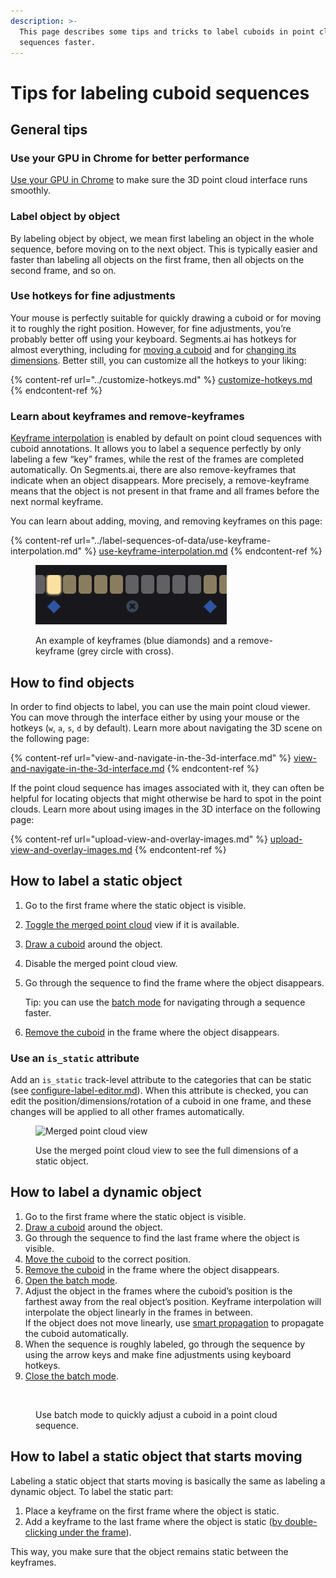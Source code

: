 ```yaml
---
description: >-
  This page describes some tips and tricks to label cuboids in point cloud
  sequences faster.
---
```


# Tips for labeling cuboid sequences

## General tips

### Use your GPU in Chrome for better performance

[Use your GPU in Chrome](https://segmentsai.notion.site/How-to-use-your-GPU-in-Chrome-2b95e19fb77c456c87f798013769a98a) to make sure the 3D point cloud interface runs smoothly.

### Label object by object

By labeling object by object, we mean first labeling an object in the whole sequence, before moving on to the next object. This is typically easier and faster than labeling all objects on the first frame, then all objects on the second frame, and so on.

### Use hotkeys for fine adjustments

Your mouse is perfectly suitable for quickly drawing a cuboid or for moving it to roughly the right position. However, for fine adjustments, you’re probably better off using your keyboard. Segments.ai has hotkeys for almost everything, including for [moving a cuboid](3d-point-cloud-cuboid-interface.md#translate-a-cuboid) and for [changing its dimensions](3d-point-cloud-cuboid-interface.md#change-the-dimensions-of-a-cuboid). Better still, you can customize all the hotkeys to your liking:

{% content-ref url="../customize-hotkeys.md" %}
[customize-hotkeys.md](../customize-hotkeys.md)
{% endcontent-ref %}

### Learn about keyframes and remove-keyframes

[Keyframe interpolation](../../background/sequences.md#keyframes-and-remove-keyframes) is enabled by default on point cloud sequences with cuboid annotations. It allows you to label a sequence perfectly by only labeling a few “key” frames, while the rest of the frames are completed automatically. On Segments.ai, there are also remove-keyframes that indicate when an object disappears. More precisely, a remove-keyframe means that the object is not present in that frame and all frames before the next normal keyframe.

You can learn about adding, moving, and removing keyframes on this page:

{% content-ref url="../label-sequences-of-data/use-keyframe-interpolation.md" %}
[use-keyframe-interpolation.md](../label-sequences-of-data/use-keyframe-interpolation.md)
{% endcontent-ref %}

<figure><img src="../../.gitbook/assets/image (25) (1).png" alt=""><figcaption><p>An example of keyframes (blue diamonds) and a remove-keyframe (grey circle with cross).</p></figcaption></figure>

## How to find objects

In order to find objects to label, you can use the main point cloud viewer. You can move through the interface either by using your mouse or the hotkeys (`w`, `a`, `s`, `d` by default). Learn more about navigating the 3D scene on the following page:

{% content-ref url="view-and-navigate-in-the-3d-interface.md" %}
[view-and-navigate-in-the-3d-interface.md](view-and-navigate-in-the-3d-interface.md)
{% endcontent-ref %}

If the point cloud sequence has images associated with it, they can often be helpful for locating objects that might otherwise be hard to spot in the point clouds. Learn more about using images in the 3D interface on the following page:

{% content-ref url="upload-view-and-overlay-images.md" %}
[upload-view-and-overlay-images.md](upload-view-and-overlay-images.md)
{% endcontent-ref %}

## How to label a static object

1. Go to the first frame where the static object is visible.
2. [Toggle the merged point cloud](merged-point-cloud-view-for-static-objects.md#toggle-the-merged-point-cloud-view) view if it is available.
3. [Draw a cuboid](3d-point-cloud-cuboid-interface.md#create-a-new-cuboid) around the object.
4. Disable the merged point cloud view.
5.  Go through the sequence to find the frame where the object disappears.

    Tip: you can use the [batch mode](batch-mode-for-dynamic-objects.md) for navigating through a sequence faster.
6. [Remove the cuboid](3d-point-cloud-cuboid-interface.md#remove-a-cuboid) in the frame where the object disappears.

### Use an `is_static` attribute

Add an `is_static` track-level attribute to the categories that can be static (see [configure-label-editor.md](../../configure-label-editor.md "mention")). When this attribute is checked, you can edit the position/dimensions/rotation of a cuboid in one frame, and these changes will be applied to all other frames automatically.

<figure><img src="../../.gitbook/assets/merged-view-compr.gif" alt="Merged point cloud view"><figcaption><p>Use the merged point cloud view to see the full dimensions of a static object. </p></figcaption></figure>

## How to label a dynamic object

1. Go to the first frame where the static object is visible.
2. [Draw a cuboid](3d-point-cloud-cuboid-interface.md#create-a-new-cuboid) around the object.
3. Go through the sequence to find the last frame where the object is visible.
4. [Move the cuboid](3d-point-cloud-cuboid-interface.md#translate-a-cuboid) to the correct position.
5. [Remove the cuboid](3d-point-cloud-cuboid-interface.md#remove-a-cuboid) in the frame where the object disappears.
6. [Open the batch mode](batch-mode-for-dynamic-objects.md#switch-to-the-batch-mode).
7. Adjust the object in the frames where the cuboid’s position is the farthest away from the real object’s position. Keyframe interpolation will interpolate the object linearly in the frames in between.\
   If the object does not move linearly, use [smart propagation](smart-cuboid-propagation.md) to propagate the cuboid automatically.&#x20;
8. When the sequence is roughly labeled, go through the sequence by using the arrow keys and make fine adjustments using keyboard hotkeys.
9. [Close the batch mode](batch-mode-for-dynamic-objects.md#exit-batch-mode).

<figure><img src="../../.gitbook/assets/batch-compr.gif" alt=""><figcaption><p>Use batch mode to quickly adjust a cuboid in a point cloud sequence.</p></figcaption></figure>

## How to label a static object that starts moving

Labeling a static object that starts moving is basically the same as labeling a dynamic object. To label the static part:

1. Place a keyframe on the first frame where the object is static.
2. Add a keyframe to the last frame where the object is static ([by double-clicking under the frame](../label-sequences-of-data/use-keyframe-interpolation.md#in-a-different-frame)).

This way, you make sure that the object remains static between the keyframes.

